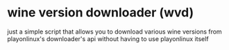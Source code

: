 # wine version downloader (wvd)

just a simple script that allows you to download various wine versions from playonlinux's downloader's api without having to use playonlinux itself

